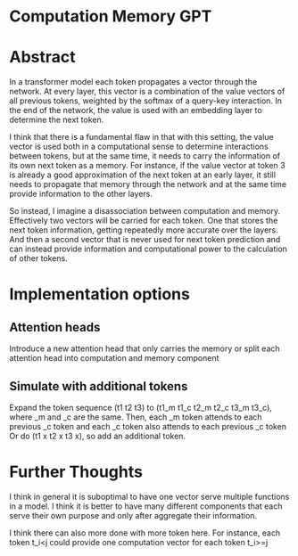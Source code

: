 # Computation Memory GPT

# Abstract
In a transformer model each token propagates a vector through the network. At every layer, this vector is a combination of the value vectors of all previous tokens, weighted by the softmax of a query-key interaction. In the end of the network, the value is used with an embedding layer to determine the next token.

I think that there is a fundamental flaw in that with this setting, the value vector is used both in a computational sense to determine interactions between tokens, but at the same time, it needs to carry the information of its own next token as a memory.
For instance, if the value vector at token 3 is already a good approximation of the next token at an early layer, it still needs to propagate that memory through the network and at the same time provide information to the other layers.

So instead, I imagine a disassociation between computation and memory. Effectively two vectors will be carried for each token. One that stores the next token information, getting repeatedly more accurate over the layers. And then a second vector that is never used for next token prediction and can instead provide information and computational power to the calculation of other tokens.

# Implementation options

## Attention heads
Introduce a new attention head that only carries the memory or split each attention head into computation and memory component

## Simulate with additional tokens
Expand the token sequence (t1 t2 t3) to (t1_m t1_c t2_m t2_c t3_m t3_c), where _m and _c are the same. Then, each _m token attends to each previous _c token and each _c token also attends to each previous _c token
Or do (t1 x t2 x t3 x), so add an additional token. 

# Further Thoughts
I think in general it is suboptimal to have one vector serve multiple functions in a model. I think it is better to have many different components that each serve their own purpose and only after aggregate their information. 

I think there can also more done with more token here. For instance, each token t_i\<j could provide one computation vector for each token t_i\>=j
